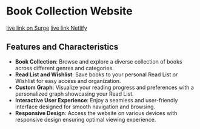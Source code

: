 # Book Collection Website

[live link on Surge](http://bookbud.surge.sh/)
[live link Netlify](https://bookbudweb.netlify.app/)

## Features and Characteristics

- **Book Collection**: Browse and explore a diverse collection of books across different genres and categories.
- **Read List and Wishlist**: Save books to your personal Read List or Wishlist for easy access and organization.
- **Custom Graph**: Visualize your reading progress and preferences with a personalized graph showcasing your Read List.
- **Interactive User Experience**: Enjoy a seamless and user-friendly interface designed for smooth navigation and browsing.
- **Responsive Design**: Access the website on various devices with responsive design ensuring optimal viewing experience.
